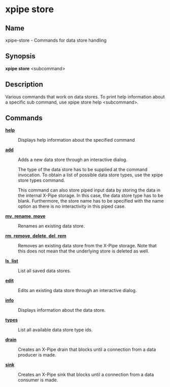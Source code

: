 # xpipe store

<h2 id="_name">Name</h2>
<div class="sectionbody">
<p>xpipe-store - Commands for data store handling</p>
</div>
<div class="sect1">
<h2 id="_synopsis">Synopsis</h2>
<div class="sectionbody">
<div class="paragraph">
<p><strong>xpipe store</strong> &lt;subcommand&gt;</p>
</div>
</div>
</div>
<div class="sect1">
<h2 id="_description">Description</h2>
<div class="sectionbody">
<div class="paragraph">
<p>Various commands that work on data stores. To print help information about a specific sub command, use xpipe store help &lt;subcommand&gt;.</p>
</div>
</div>
</div>
<div class="sect1">
<h2 id="_commands">Commands</h2>
<div class="sectionbody">
<div class="dlist">
<dl>
<dt class="hdlist1"><a href="xpipe-store-help"><strong>help</strong></a></dt>
<dd>
<p>Displays help information about the specified command</p>
</dd>
<dt class="hdlist1"><a href="xpipe-store-add"><strong>add</strong></a></dt>
<dd>
<p>Adds a new data store through an interactive dialog.</p>
<div class="paragraph">
<p>The type of the data store has to be supplied at the command invocation. To obtain a list of possible data store types, use the xpipe store types command.</p>
</div>
<div class="paragraph">
<p>This command can also store piped input data by storing the data in the internal X-Pipe storage. In this case, the data store type has to be blank. Furthermore, the store name has to be specified with the name option as there is no interactivity in this piped case.</p>
</div>
</dd>
<dt class="hdlist1"><a href="xpipe-store-mv"><strong>mv</strong>, <strong>rename</strong>, <strong>move</strong></a></dt>
<dd>
<p>Renames an existing data store.</p>
</dd>
<dt class="hdlist1"><a href="xpipe-store-rm"><strong>rm</strong>, <strong>remove</strong>, <strong>delete</strong>, <strong>del</strong>, <strong>rem</strong></a></dt>
<dd>
<p>Removes an existing data store from the X-Pipe storage. Note that this does not mean that the underlying store is deleted as well.</p>
</dd>
<dt class="hdlist1"><a href="xpipe-store-ls"><strong>ls</strong>, <strong>list</strong></a></dt>
<dd>
<p>List all saved data stores.</p>
</dd>
<dt class="hdlist1"><a href="xpipe-store-edit"><strong>edit</strong></a></dt>
<dd>
<p>Edits an existing data store through an interactive dialog.</p>
</dd>
<dt class="hdlist1"><a href="xpipe-store-info"><strong>info</strong></a></dt>
<dd>
<p>Displays information about the data store.</p>
</dd>
<dt class="hdlist1"><a href="xpipe-store-types"><strong>types</strong></a></dt>
<dd>
<p>List all available data store type ids.</p>
</dd>
<dt class="hdlist1"><a href="xpipe-store-drain"><strong>drain</strong></a></dt>
<dd>
<p>Creates an X-Pipe drain that blocks until a connection from a data producer is made.</p>
</dd>
<dt class="hdlist1"><a href="xpipe-store-sink"><strong>sink</strong></a></dt>
<dd>
<p>Creates an X-Pipe sink that blocks until a connection from a data consumer is made.</p>
</dd>
</dl>
</div>
</div>
</div>
